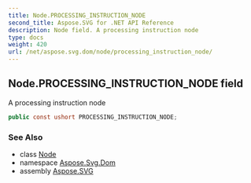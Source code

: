 ```yaml
---
title: Node.PROCESSING_INSTRUCTION_NODE
second_title: Aspose.SVG for .NET API Reference
description: Node field. A processing instruction node
type: docs
weight: 420
url: /net/aspose.svg.dom/node/processing_instruction_node/
---
```

## Node.PROCESSING_INSTRUCTION_NODE field

A processing instruction node

```csharp
public const ushort PROCESSING_INSTRUCTION_NODE;
```

### See Also

* class [Node](../)
* namespace [Aspose.Svg.Dom](../../node/)
* assembly [Aspose.SVG](../../../)
